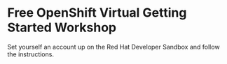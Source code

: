 # Free OpenShift Virtual Getting Started Workshop
Set yourself an account up on the Red Hat Developer Sandbox and follow the instructions.
